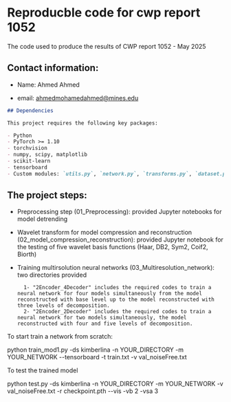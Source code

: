 # Reproducble code for cwp report 1052
The code used to produce the results of CWP report 1052 - May 2025

## Contact information:

- Name: Ahmed Ahmed

- email: ahmedmohamedahmed@mines.edu

```markdown
## Dependencies

This project requires the following key packages:

- Python
- PyTorch >= 1.10
- torchvision
- numpy, scipy, matplotlib
- scikit-learn
- tensorboard
- Custom modules: `utils.py`, `network.py`, `transforms.py`, `dataset.py`, `scheduler.py`, `vis.py`
````
## The project steps:

- Preprocessing step (01_Preprocessing): provided Jupyter notebooks for model detrending

- Wavelet transform for model compression and reconstruction (02_model_compression_reconstruction): provided Jupyter notebook for the testing of five wavelet basis functions (Haar, DB2, Sym2, Coif2, Biorth)

- Training multirsolution neural networks (03_Multiresolution_network): two directories provided

        1- "2Encoder_4Decoder" includes the required codes to train a neural network for four models simultaneously from the model reconstructed with base level up to the model reconstructed with three levels of decomposition.
        2- "2Encoder_2Decoder" includes the required codes to train a neural network for two models simultaneously, the model reconstructed with four and five levels of decomposition.

To start train a network from scratch:

python train_mod1.py -ds kimberlina -n YOUR_DIRECTORY -m YOUR_NETWORK --tensorboard -t train.txt -v val_noiseFree.txt

To test the trained model

python test.py -ds kimberlina -n YOUR_DIRECTORY -m YOUR_NETWORK -v val_noiseFree.txt -r checkpoint.pth --vis -vb 2 -vsa 3


